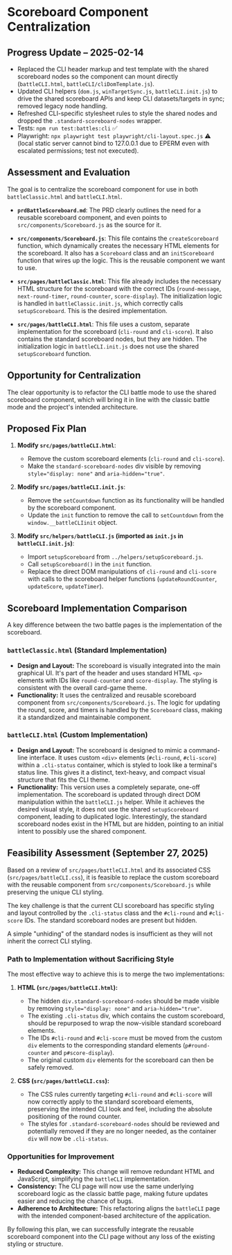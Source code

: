 # Scoreboard Component Centralization

## Progress Update – 2025-02-14

- Replaced the CLI header markup and test template with the shared scoreboard nodes so the component can mount directly (`battleCLI.html`, `battleCLI/cliDomTemplate.js`).
- Updated CLI helpers (`dom.js`, `winTargetSync.js`, `battleCLI.init.js`) to drive the shared scoreboard APIs and keep CLI datasets/targets in sync; removed legacy node handling.
- Refreshed CLI-specific stylesheet rules to style the shared nodes and dropped the `.standard-scoreboard-nodes` wrapper.
- Tests: `npm run test:battles:cli` ✅
- Playwright: `npx playwright test playwright/cli-layout.spec.js` ⚠️ (local static server cannot bind to 127.0.0.1 due to EPERM even with escalated permissions; test not executed).

## Assessment and Evaluation

The goal is to centralize the scoreboard component for use in both `battleClassic.html` and `battleCLI.html`.

- **`prdBattleScoreboard.md`**: The PRD clearly outlines the need for a reusable scoreboard component, and even points to `src/components/Scoreboard.js` as the source for it.

- **`src/components/Scoreboard.js`**: This file contains the `createScoreboard` function, which dynamically creates the necessary HTML elements for the scoreboard. It also has a `Scoreboard` class and an `initScoreboard` function that wires up the logic. This is the reusable component we want to use.

- **`src/pages/battleClassic.html`**: This file already includes the necessary HTML structure for the scoreboard with the correct IDs (`round-message`, `next-round-timer`, `round-counter`, `score-display`). The initialization logic is handled in `battleClassic.init.js`, which correctly calls `setupScoreboard`. This is the desired implementation.

- **`src/pages/battleCLI.html`**: This file uses a custom, separate implementation for the scoreboard (`cli-round` and `cli-score`). It also contains the standard scoreboard nodes, but they are hidden. The initialization logic in `battleCLI.init.js` does not use the shared `setupScoreboard` function.

## Opportunity for Centralization

The clear opportunity is to refactor the CLI battle mode to use the shared scoreboard component, which will bring it in line with the classic battle mode and the project's intended architecture.

## Proposed Fix Plan

1. **Modify `src/pages/battleCLI.html`**:
   - Remove the custom scoreboard elements (`cli-round` and `cli-score`).
   - Make the `standard-scoreboard-nodes` div visible by removing `style="display: none"` and `aria-hidden="true"`.

2. **Modify `src/pages/battleCLI.init.js`**:
   - Remove the `setCountdown` function as its functionality will be handled by the scoreboard component.
   - Update the `init` function to remove the call to `setCountdown` from the `window.__battleCLIinit` object.

3. **Modify `src/helpers/battleCLI.js` (imported as `init.js` in `battleCLI.init.js`)**:
   - Import `setupScoreboard` from `../helpers/setupScoreboard.js`.
   - Call `setupScoreboard()` in the `init` function.
   - Replace the direct DOM manipulations of `cli-round` and `cli-score` with calls to the scoreboard helper functions (`updateRoundCounter`, `updateScore`, `updateTimer`).

## Scoreboard Implementation Comparison

A key difference between the two battle pages is the implementation of the scoreboard.

### `battleClassic.html` (Standard Implementation)

- **Design and Layout:** The scoreboard is visually integrated into the main graphical UI. It's part of the header and uses standard HTML `<p>` elements with IDs like `round-counter` and `score-display`. The styling is consistent with the overall card-game theme.
- **Functionality:** It uses the centralized and reusable scoreboard component from `src/components/Scoreboard.js`. The logic for updating the round, score, and timers is handled by the `Scoreboard` class, making it a standardized and maintainable component.

### `battleCLI.html` (Custom Implementation)

- **Design and Layout:** The scoreboard is designed to mimic a command-line interface. It uses custom `<div>` elements (`#cli-round`, `#cli-score`) within a `.cli-status` container, which is styled to look like a terminal's status line. This gives it a distinct, text-heavy, and compact visual structure that fits the CLI theme.
- **Functionality:** This version uses a completely separate, one-off implementation. The scoreboard is updated through direct DOM manipulation within the `battleCLI.js` helper. While it achieves the desired visual style, it does not use the shared `setupScoreboard` component, leading to duplicated logic. Interestingly, the standard scoreboard nodes exist in the HTML but are hidden, pointing to an initial intent to possibly use the shared component.

## Feasibility Assessment (September 27, 2025)

Based on a review of `src/pages/battleCLI.html` and its associated CSS (`src/pages/battleCLI.css`), it is feasible to replace the custom scoreboard with the reusable component from `src/components/Scoreboard.js` while preserving the unique CLI styling.

The key challenge is that the current CLI scoreboard has specific styling and layout controlled by the `.cli-status` class and the `#cli-round` and `#cli-score` IDs. The standard scoreboard nodes are present but hidden.

A simple "unhiding" of the standard nodes is insufficient as they will not inherit the correct CLI styling.

### Path to Implementation without Sacrificing Style

The most effective way to achieve this is to merge the two implementations:

1. **HTML (`src/pages/battleCLI.html`):**
   - The hidden `div.standard-scoreboard-nodes` should be made visible by removing `style="display: none"` and `aria-hidden="true"`.
   - The existing `.cli-status` div, which contains the custom scoreboard, should be repurposed to wrap the now-visible standard scoreboard elements.
   - The IDs `#cli-round` and `#cli-score` must be moved from the custom `div` elements to the corresponding standard elements (`p#round-counter` and `p#score-display`).
   - The original custom `div` elements for the scoreboard can then be safely removed.

2. **CSS (`src/pages/battleCLI.css`):**
   - The CSS rules currently targeting `#cli-round` and `#cli-score` will now correctly apply to the standard scoreboard elements, preserving the intended CLI look and feel, including the absolute positioning of the round counter.
   - The styles for `.standard-scoreboard-nodes` should be reviewed and potentially removed if they are no longer needed, as the container `div` will now be `.cli-status`.

### Opportunities for Improvement

- **Reduced Complexity:** This change will remove redundant HTML and JavaScript, simplifying the `battleCLI` implementation.
- **Consistency:** The CLI page will now use the same underlying scoreboard logic as the classic battle page, making future updates easier and reducing the chance of bugs.
- **Adherence to Architecture:** This refactoring aligns the `battleCLI` page with the intended component-based architecture of the application.

By following this plan, we can successfully integrate the reusable scoreboard component into the CLI page without any loss of the existing styling or structure.
